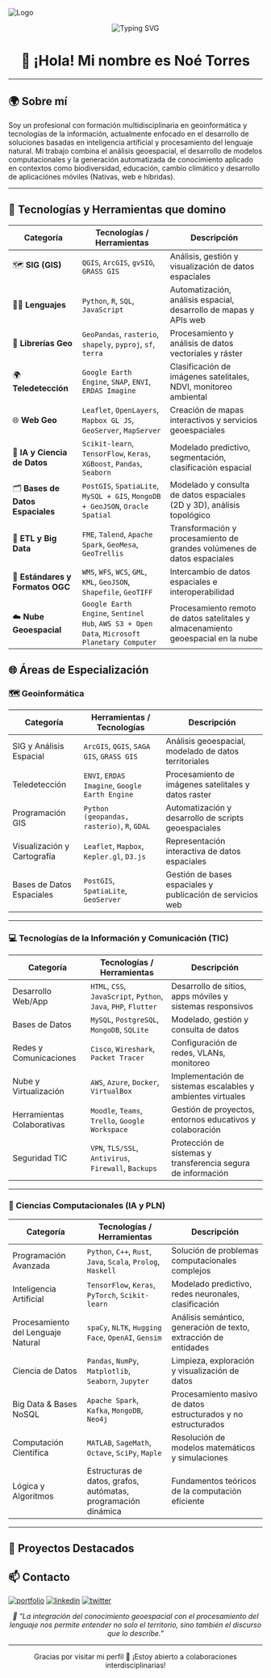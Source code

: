 
![Logo](https://cdn.pixabay.com/photo/2016/11/27/08/19/logo-1862301_1280.png)


<!-- Encabezado animado opcional -->
<p align="center">
  <img src="https://readme-typing-svg.herokuapp.com?font=Fira+Code&duration=2000&pause=1000&color=4CAF50&center=true&vCenter=true&width=600&lines=Bienvenido+a+mi+portafolio+digital;Geoinformática+%7C+IA+%7C+PLN+%7C+Web+Mapping" alt="Typing SVG" />
</p>

<h1 align="center">👋 ¡Hola! Mi nombre es Noé Torres </h1>

---

## 🌍 Sobre mí

Soy un profesional con formación multidisciplinaria en geoinformática y tecnologías de la información, actualmente enfocado en el desarrollo de soluciones basadas en inteligencia artificial y procesamiento del lenguaje natural. Mi trabajo combina el análisis geoespacial, el desarrollo de modelos computacionales y la generación automatizada de conocimiento aplicado en contextos como biodiversidad, educación, cambio climático y desarrollo de aplicaciónes móviles (Nativas, web e híbridas).

---

## 🧭 Tecnologías y Herramientas que domino

| Categoría | Tecnologías / Herramientas | Descripción |
|----------|-----------------------------|-------------|
| 🗺️ **SIG (GIS)** | `QGIS`, `ArcGIS`, `gvSIG`, `GRASS GIS` | Análisis, gestión y visualización de datos espaciales |
| 🧑‍💻 **Lenguajes** | `Python`, `R`, `SQL`, `JavaScript` | Automatización, análisis espacial, desarrollo de mapas y APIs web |
| 🧪 **Librerías Geo** | `GeoPandas`, `rasterio`, `shapely`, `pyproj`, `sf`, `terra` | Procesamiento y análisis de datos vectoriales y ráster |
| 🌍 **Teledetección** | `Google Earth Engine`, `SNAP`, `ENVI`, `ERDAS Imagine` | Clasificación de imágenes satelitales, NDVI, monitoreo ambiental |
| 🌐 **Web Geo** | `Leaflet`, `OpenLayers`, `Mapbox GL JS`, `GeoServer`, `MapServer` | Creación de mapas interactivos y servicios geoespaciales |
| 🧠 **IA y Ciencia de Datos** | `Scikit-learn`, `TensorFlow`, `Keras`, `XGBoost`, `Pandas`, `Seaborn` | Modelado predictivo, segmentación, clasificación espacial |
| 🗂️ **Bases de Datos Espaciales** | `PostGIS`, `SpatiaLite`, `MySQL + GIS`, `MongoDB + GeoJSON`, `Oracle Spatial` | Modelado y consulta de datos espaciales (2D y 3D), análisis topológico |
| 🔄 **ETL y Big Data** | `FME`, `Talend`, `Apache Spark`, `GeoMesa`, `GeoTrellis` | Transformación y procesamiento de grandes volúmenes de datos espaciales |
| 🔗 **Estándares y Formatos OGC** | `WMS`, `WFS`, `WCS`, `GML`, `KML`, `GeoJSON`, `Shapefile`, `GeoTIFF` | Intercambio de datos espaciales e interoperabilidad |
| ☁️ **Nube Geoespacial** | `Google Earth Engine`, `Sentinel Hub`, `AWS S3 + Open Data`, `Microsoft Planetary Computer` | Procesamiento remoto de datos satelitales y almacenamiento geoespacial en la nube |




## 🌐 Áreas de Especialización

### 🗺️ Geoinformática

| Categoría | Herramientas / Tecnologías | Descripción |
|----------|-----------------------------|-------------|
| SIG y Análisis Espacial | `ArcGIS`, `QGIS`, `SAGA GIS`, `GRASS GIS` | Análisis geoespacial, modelado de datos territoriales |
| Teledetección | `ENVI`, `ERDAS Imagine`, `Google Earth Engine` | Procesamiento de imágenes satelitales y datos raster |
| Programación GIS | `Python (geopandas, rasterio)`, `R`, `GDAL` | Automatización y desarrollo de scripts geoespaciales |
| Visualización y Cartografía | `Leaflet`, `Mapbox`, `Kepler.gl`, `D3.js` | Representación interactiva de datos espaciales |
| Bases de Datos Espaciales | `PostGIS`, `SpatiaLite`, `GeoServer` | Gestión de bases espaciales y publicación de servicios web |

---

### 💻 Tecnologías de la Información y Comunicación (TIC)

| Categoría | Tecnologías / Herramientas | Descripción |
|----------|-----------------------------|-------------|
| Desarrollo Web/App | `HTML`, `CSS`, `JavaScript`, `Python`, `Java`, `PHP`, `Flutter` | Desarrollo de sitios, apps móviles y sistemas responsivos |
| Bases de Datos | `MySQL`, `PostgreSQL`, `MongoDB`, `SQLite` | Modelado, gestión y consulta de datos |
| Redes y Comunicaciones | `Cisco`, `Wireshark`, `Packet Tracer` | Configuración de redes, VLANs, monitoreo |
| Nube y Virtualización | `AWS`, `Azure`, `Docker`, `VirtualBox` | Implementación de sistemas escalables y ambientes virtuales |
| Herramientas Colaborativas | `Moodle`, `Teams`, `Trello`, `Google Workspace` | Gestión de proyectos, entornos educativos y colaboración |
| Seguridad TIC | `VPN`, `TLS/SSL`, `Antivirus`, `Firewall`, `Backups` | Protección de sistemas y transferencia segura de información |

---

### 🧠 Ciencias Computacionales (IA y PLN)

| Categoría | Tecnologías / Herramientas | Descripción |
|----------|-----------------------------|-------------|
| Programación Avanzada | `Python`, `C++`, `Rust`, `Java`, `Scala`, `Prolog`, `Haskell` | Solución de problemas computacionales complejos |
| Inteligencia Artificial | `TensorFlow`, `Keras`, `PyTorch`, `Scikit-learn` | Modelado predictivo, redes neuronales, clasificación |
| Procesamiento del Lenguaje Natural | `spaCy`, `NLTK`, `Hugging Face`, `OpenAI`, `Gensim` | Análisis semántico, generación de texto, extracción de entidades |
| Ciencia de Datos | `Pandas`, `NumPy`, `Matplotlib`, `Seaborn`, `Jupyter` | Limpieza, exploración y visualización de datos |
| Big Data & Bases NoSQL | `Apache Spark`, `Kafka`, `MongoDB`, `Neo4j` | Procesamiento masivo de datos estructurados y no estructurados |
| Computación Científica | `MATLAB`, `SageMath`, `Octave`, `SciPy`, `Maple` | Resolución de modelos matemáticos y simulaciones |
| Lógica y Algoritmos | Estructuras de datos, grafos, autómatas, programación dinámica | Fundamentos teóricos de la computación eficiente |

---
<!-- Encabezado animado opcional 
## 📚 Formación Académica

- 🧑‍🎓 **Doctorado en Ciencias Computacionales** (En curso)  
  _Especialización en IA y PLN_  
  `Universidad [Nombre]`

- 💻 **Maestría en Tecnologías de la Información y la Comunicación**  
  `Universidad [Nombre]`

- 🌐 **Licenciatura en Geoinformática**  
  `Universidad [Nombre]`

---

## 💡 Líneas de investigación

🔬 **Procesamiento del Lenguaje Natural (PLN)** aplicado a:  
- Generación de fichas de biodiversidad  
- Resúmenes automáticos  
- Clasificación y minería de texto

🌎 **Geoinformática y Análisis Espacial**  
- Modelado territorial ante el cambio climático  
- Integración de datos espaciales con modelos de IA

📊 **Aplicaciones educativas y científicas**  
- Desarrollo de sistemas inteligentes de apoyo al aprendizaje  
- Visualización de conocimiento basado en texto y espacio

---
-->

## 🚀 Proyectos Destacados

<!-- Encabezado animado opcional 

### 🦉 Generador automático de fichas descriptivas de fauna
> IA + PLN para generar fichas informativas científicas a partir de texto estructurado

📌 **Tecnologías:** Python, spaCy, Pandas, Markdown  
📈 **Resultado:** Prototipo funcional de fichas de especies mexicanas  
🗓️ **Año:** 2024  

---

### 🌎 Análisis geoespacial del cambio climático
> Mapas interactivos de zonas afectadas por eventos climáticos

📌 **Tecnologías:** QGIS, GeoPandas, Python  
🗓️ **Año:** 2023  

---

### 🧬 Clasificador de especies basado en texto
> Algoritmo que usa descripciones textuales para clasificar organismos

📌 **Tecnologías:** Scikit-learn, Regresión Logística, PLN  
🗓️ **Año:** 2025  

---

## ✍️ Publicaciones y colaboraciones

📌 [Título de artículo 1] – *Revista o Congreso*, [Año]  
📌 [Título de artículo 2] – *Revista o Evento*, [Año]  
📌 [Poster / Taller presentado], [Año]

*(Puedes agregar enlaces a PDF, DOI o video si están disponibles)*

---
-->


## 📫 Contacto
[![portfolio](https://img.shields.io/badge/my_portfolio-000?style=for-the-badge&logo=ko-fi&logoColor=white)](https://torresgisdev.com/)
[![linkedin](https://img.shields.io/badge/linkedin-0A66C2?style=for-the-badge&logo=linkedin&logoColor=white)](https://www.linkedin.com/)
[![twitter](https://img.shields.io/badge/twitter-1DA1F2?style=for-the-badge&logo=twitter&logoColor=white)](https://twitter.com/)



<p align="center"><em>
🧭 "La integración del conocimiento geoespacial con el procesamiento del lenguaje nos permite entender no solo el territorio, sino también el discurso que lo describe."  
</em></p>

---

<p align="center">
  Gracias por visitar mi perfil 🙌 ¡Estoy abierto a colaboraciones interdisciplinarias!
</p>



